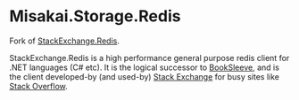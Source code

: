Misakai.Storage.Redis
=====================

Fork of [StackExchange.Redis](https://github.com/StackExchange/StackExchange.Redis).

StackExchange.Redis is a high performance general purpose redis client for .NET languages (C# etc). It is the logical successor to [BookSleeve](https://code.google.com/p/booksleeve/),
and is the client developed-by (and used-by) [Stack Exchange](http://stackexchange.com/) for busy sites like [Stack Overflow](http://stackoverflow.com/).
